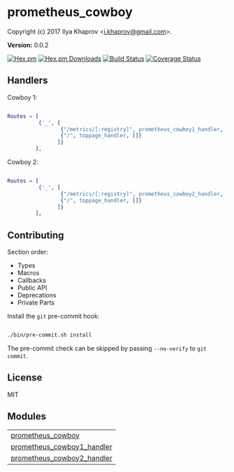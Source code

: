 

# prometheus_cowboy #

Copyright (c) 2017 Ilya Khaprov <<i.khaprov@gmail.com>>.

__Version:__ 0.0.2

[![Hex.pm][Hex badge]][Hex link]
[![Hex.pm Downloads][Hex downloads badge]][Hex link]
[![Build Status][Travis badge]][Travis link]
[![Coverage Status][Coveralls badge]][Coveralls link]

## Handlers

Cowboy 1:

```erlang

Routes = [
          {'_', [
                 {"/metrics/[:registry]", prometheus_cowboy1_handler, []},
                 {"/", toppage_handler, []}
                ]}
         ],

```

Cowboy 2:

```erlang

Routes = [
          {'_', [
                 {"/metrics/[:registry]", prometheus_cowboy2_handler, []},
                 {"/", toppage_handler, []}
                ]}
         ],

```

## Contributing

Section order:

- Types
- Macros
- Callbacks
- Public API
- Deprecations
- Private Parts

Install the `git` pre-commit hook:

```bash

./bin/pre-commit.sh install

```

The pre-commit check can be skipped by passing `--no-verify` to `git commit`.

## License

MIT

[Hex badge]: https://img.shields.io/hexpm/v/prometheus_cowboy.svg?maxAge=2592000?style=plastic
[Hex link]: https://hex.pm/packages/prometheus_cowboy
[Hex downloads badge]: https://img.shields.io/hexpm/dt/prometheus_cowboy.svg?maxAge=2592000
[Travis badge]: https://travis-ci.org/deadtrickster/prometheus_cowboy.svg?branch=version-3
[Travis link]: https://travis-ci.org/deadtrickster/prometheus_cowboy
[Coveralls badge]: https://coveralls.io/repos/github/deadtrickster/prometheus_cowboy/badge.svg?branch=master
[Coveralls link]: https://coveralls.io/github/deadtrickster/prometheus_cowboy?branch=master


## Modules ##


<table width="100%" border="0" summary="list of modules">
<tr><td><a href="https://github.com/deadtrickster/prometheus-cowboy/blob/master/doc/prometheus_cowboy.md" class="module">prometheus_cowboy</a></td></tr>
<tr><td><a href="https://github.com/deadtrickster/prometheus-cowboy/blob/master/doc/prometheus_cowboy1_handler.md" class="module">prometheus_cowboy1_handler</a></td></tr>
<tr><td><a href="https://github.com/deadtrickster/prometheus-cowboy/blob/master/doc/prometheus_cowboy2_handler.md" class="module">prometheus_cowboy2_handler</a></td></tr></table>

